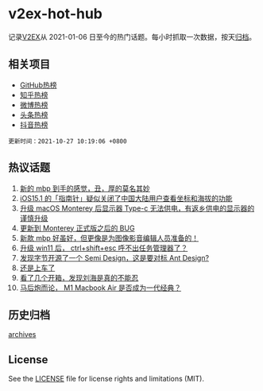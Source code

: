 # v2ex-hot-hub

 记录[V2EX](https://www.v2ex.com/)从 2021-01-06 日至今的热门话题。每小时抓取一次数据，按天[归档](archives)。
 
 ## 相关项目

- [GitHub热榜](https://github.com/snaildev/github-hot-hub)
- [知乎热榜](https://github.com/snaildev/zhihu-hot-hub)
- [微博热榜](https://github.com/snaildev/weibo-hot-hub)
- [头条热榜](https://github.com/snaildev/toutiao-hot-hub)
- [抖音热榜](https://github.com/snaildev/douyin-hot-hub)


 `更新时间：2021-10-27 10:19:06 +0800`

## 热议话题

1. [新的 mbp 到手的感觉，丑，厚的莫名其妙](https://www.v2ex.com/t/810583)
1. [iOS15.1 的「指南针」疑似关闭了中国大陆用户查看坐标和海拔的功能](https://www.v2ex.com/t/810587)
1. [升级 macOS Monterey 后显示器 Type-c 无法供电，有返乡供电的显示器的谨慎升级](https://www.v2ex.com/t/810578)
1. [更新到 Monterey 正式版之后的 BUG](https://www.v2ex.com/t/810622)
1. [新款 mbp 好虽好，但更像是为图像影音编辑人员准备的！](https://www.v2ex.com/t/810557)
1. [升级 win11 后， ctrl+shift+esc 呼不出任务管理器了？](https://www.v2ex.com/t/810576)
1. [发现字节开源了一个 Semi Design，这是要对标 Ant Design?](https://www.v2ex.com/t/810618)
1. [还是上车了](https://www.v2ex.com/t/810631)
1. [看了几个开箱，发现刘海是真的不能忍](https://www.v2ex.com/t/810609)
1. [马后炮而论， M1 Macbook Air 是否成为一代经典？](https://www.v2ex.com/t/810802)

## 历史归档

[archives](archives)

## License

See the [LICENSE](LICENSE) file for license rights and limitations (MIT).
